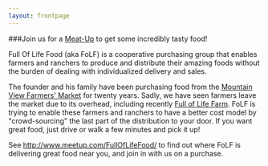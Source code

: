 ```yaml
---
layout: frontpage
---
```


###Join us for a <a href="http://www.meetup.com/FullOfLifeFood/">Meat-Up</a> to get some incredibly tasty food!

Full Of Life Food (aka FoLF) is a cooperative purchasing group that enables farmers and ranchers
to produce and distribute their amazing foods without the burden of dealing with individualized delivery and sales.

The founder and his family have been purchasing food from the [Mountain View Farmers' Market](https://www.facebook.com/MVFarmersMkt) for twenty years.
Sadly, we have seen farmers leave the market due to its overhead, including recently [Full of Life Farm](https://www.fulloflifefarm.com/).
FoLF is trying to enable these farmers and ranchers to have a better cost model by "crowd-sourcing" the last part of the distribution to your door.
If you want great food, just drive or walk a few minutes and pick it up!

See <http://www.meetup.com/FullOfLifeFood/> to find out where FoLF is delivering great food near you, and join in with us on a purchase.




